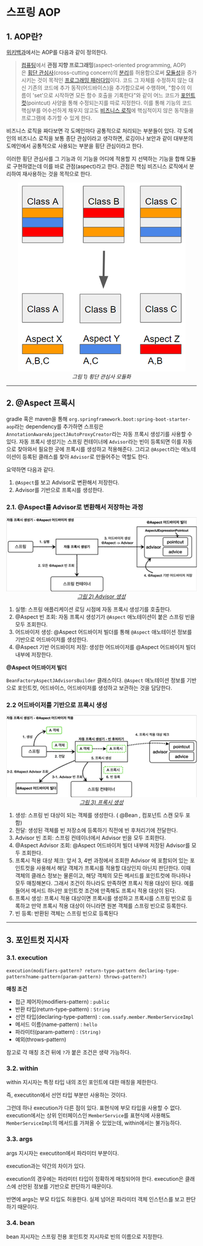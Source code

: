 # 스프링 AOP

## 1. AOP란?

[위키백과](https://ko.wikipedia.org/wiki/%EA%B4%80%EC%A0%90_%EC%A7%80%ED%96%A5_%ED%94%84%EB%A1%9C%EA%B7%B8%EB%9E%98%EB%B0%8D)에서는 AOP를 다음과 같이 정의한다.

> [컴퓨팅](https://ko.wikipedia.org/wiki/%EC%BB%B4%ED%93%A8%ED%8C%85)에서 **관점 지향 프로그래밍**(aspect-oriented programming, AOP)은 [횡단 관심사](https://ko.wikipedia.org/wiki/%ED%9A%A1%EB%8B%A8_%EA%B4%80%EC%8B%AC%EC%82%AC)(cross-cutting concern)의 [분리](https://ko.wikipedia.org/wiki/%EA%B4%80%EC%8B%AC%EC%82%AC%EC%9D%98_%EB%B6%84%EB%A6%AC)를 허용함으로써 [모듈성](https://ko.wikipedia.org/wiki/%EB%AA%A8%EB%93%88%EC%84%B1)을 증가시키는 것이 목적인 [프로그래밍 패러다임](https://ko.wikipedia.org/wiki/%ED%94%84%EB%A1%9C%EA%B7%B8%EB%9E%98%EB%B0%8D_%ED%8C%A8%EB%9F%AC%EB%8B%A4%EC%9E%84)이다. 코드 그 자체를 수정하지 않는 대신 기존의 코드에 추가 동작(어드바이스)을 추가함으로써 수행하며, "함수의 이름이 'set'으로 시작하면 모든 함수 호출을 기록한다"와 같이 어느 코드가 [포인트컷](https://ko.wikipedia.org/w/index.php?title=%ED%8F%AC%EC%9D%B8%ED%8A%B8%EC%BB%B7&action=edit&redlink=1)(pointcut) 사양을 통해 수정되는지를 따로 지정한다. 이를 통해 기능의 코드 핵심부를 어수선하게 채우지 않고도 [비즈니스 로직](https://ko.wikipedia.org/wiki/%EB%B9%84%EC%A6%88%EB%8B%88%EC%8A%A4_%EB%A1%9C%EC%A7%81)에 핵심적이지 않은 동작들을 프로그램에 추가할 수 있게 한다.

비즈니스 로직을 짜다보면 각 도메인마다 공통적으로 처리되는 부분들이 있다. 각 도메인의 비즈니스 로직을 보통 종단 관심이라고 생각하면, 로깅이나 보안과 같이 대부분의 도메인에서 공통적으로 사용되는 부분을 횡단 관심이라고 한다.

이러한 횡단 관심사를 그 기능과 이 기능을 어디에 적용할 지 선택하는 기능을 합해 모듈로 구현하였는데 이를 바로 관점(aspect)라고 한다. 관점은 핵심 비즈니스 로직에서 분리하여 재사용하는 것을 목적으로 한다.

<p align="center">
    <img src="../images/스프링 AOP_1.png"><br>
    <em>그림 1) 횡단 관심사 모듈화</em>
</p>

---

## 2. @Aspect 프록시

gradle 혹은 maven을 통해 `org.springframework.boot:spring-boot-starter-aop`라는 dependency를 추가하면 스프링은 `AnnotationAwareAsjpectJAutoProxyCreator`라는 자동 프록시 생성기를 사용할 수 있다. 자동 프록시 생성기는 스프링 컨테이너에 `Advisor`라는 빈이 등록되면 이를 자동으로 찾아와서 필요한 곳에 프록시를 생성하고 적용해준다. 그리고 `@Aspect`라는 애노테이션이 등록된 클래스를 찾아 `Advisor`로 만들어주는 역할도 한다.

요약하면 다음과 같다.

1. `@Aspect`를 보고 Advisor로 변환해서 저장한다.
2. Advisor를 기반으로 프록시를 생성한다.

### 2.1. @Aspect를 Advisor로 변환해서 저장하는 과정

<p align="center">
    <a href="https://www.inflearn.com/course/%EC%8A%A4%ED%94%84%EB%A7%81-%ED%95%B5%EC%8B%AC-%EC%9B%90%EB%A6%AC-%EA%B3%A0%EA%B8%89%ED%8E%B8">
        <img src="../images/스프링 AOP_2.png"><br>
        <em>그림 2) Advisor 생성</em>
    </a>
</p>

1. 실행: 스프링 애플리케이션 로딩 시점에 자동 프록시 생성기를 호출한다.
2. @Aspect 빈 조회: 자동 프록시 생성기가 `@Aspect` 애노테이션이 붙은 스프링 빈을 모두 조회한다.
3. 어드바이저 생성: @Aspect 어드바이저 빌더를 통해 `@Aspect` 애노테이션 정보를 기반으로 어드바이저를 생성한다.
4. @Aspect 기반 어드바이저 저장: 생성한 어드바이저를 @Aspect 어드바이저 빌더 내부에 저장한다.

**@Aspect 어드바이저 빌더**

`BeanFactoryAspectJAdvisorsBuilder` 클래스이다. `@Aspect` 애노테이션 정보를 기반으로 포인트컷, 어드바이스, 어드바이저를 생성하고 보관하는 것을 담당한다.

### 2.2 어드바이저를 기반으로 프록시 생성

<p align="center">
    <a href="https://www.inflearn.com/course/%EC%8A%A4%ED%94%84%EB%A7%81-%ED%95%B5%EC%8B%AC-%EC%9B%90%EB%A6%AC-%EA%B3%A0%EA%B8%89%ED%8E%B8">
        <img src="../images/스프링 AOP_3.png"><br>
        <em>그림 3) 프록시 생성</em>
    </a>
</p>

1. 생성: 스프링 빈 대상이 되는 객체를 생성한다. ( @Bean , 컴포넌트 스캔 모두 포함)
2. 전달: 생성된 객체를 빈 저장소에 등록하기 직전에 빈 후처리기에 전달한다.
3. Advisor 빈 조회: 스프링 컨테이너에서 Advisor 빈을 모두 조회한다.
4. @Aspect Advisor 조회: @Aspect 어드바이저 빌더 내부에 저장된 Advisor를 모두 조회한다.
5. 프록시 적용 대상 체크: 앞서 3, 4번 과정에서 조회한 Advisor 에 포함되어 있는 포인트컷을 사용해서 해당 객체가 프록시를 적용할 대상인지 아닌지 판단한다. 이때 객체의 클래스 정보는 물론이고, 해당 객체의 모든 메서드를 포인트컷에 하나하나 모두 매칭해본다. 그래서 조건이 하나라도 만족하면 프록시 적용 대상이 된다. 예를 들어서 메서드 하나만 포인트컷 조건에 만족해도 프록시 적용 대상이 된다.
6. 프록시 생성: 프록시 적용 대상이면 프록시를 생성하고 프록시를 스프링 빈으로 등록하고 만약 프록시 적용 대상이 아니라면 원본 객체를 스프링 빈으로 등록한다.
7. 빈 등록: 반환된 객체는 스프링 빈으로 등록된다

---

## 3. 포인트컷 지시자

### 3.1. execution

```
execution(modifiers-pattern? return-type-pattern declaring-type-pattern?name-pattern(param-pattern) throws-pattern?)
```

**매칭 조건**

- 접근 제어자(modifiers-pattern) : `public`
- 반환 타입(return-type-pattern) : `String`
- 선언 타입(declaring-type-pattern) : `com.ssafy.member.MemberServiceImpl`
- 메서드 이름(name-pattern) : `hello`
- 파라미터(param-pattern) : `(String)`
- 예외(throws-pattern)

참고로 각 매칭 조건 뒤에 `?`가 붙은 조건은 생략 가능하다.

### 3.2. within

within 지시자는 특정 타입 내의 조인 포인트에 대한 매칭을 제한한다.

즉, executiton에서 선언 타입 부분만 사용하는 것이다.

그런데 하나 execution가 다른 점이 있다. 표현식에 부모 타입을 사용할 수 없다. execution에서는 상위 인터페이스인 `MemberService`를 표현식에 사용해도 `MemberServiceImpl`의 메서드를 가져올 수 있었는데, within에서는 불가능하다.

### 3.3. args

args 지시자는 executiton에서 파라미터 부분이다.

execution과는 약간의 차이가 있다.

execution의 경우에는 파라미터 타입이 정확하게 매칭되어야 한다. execution은 클래스에 선언된 정보를 기반으로 판단하기 때문이다.

반면에 args는 부모 타입도 허용한다. 실제 넘어온 파라미터 객체 인스턴스를 보고 판단하기 때문이다.

### 3.4. bean

bean 지시자는 스프링 전용 포인트컷 지시자로 빈의 이름으로 지정한다.
